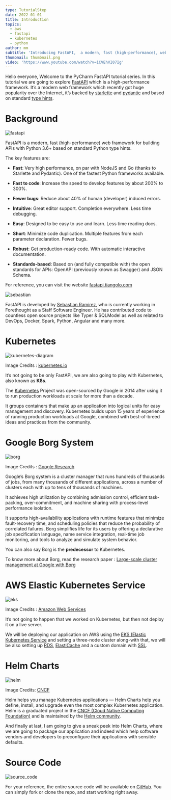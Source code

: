 ```yaml
---
type: TutorialStep
date: 2022-01-01
title: Introduction
topics:
  - aws
  - fastapi
  - kubernetes
  - python
author: mm
subtitle: 'Introducing FastAPI,  a modern, fast (high-performance), web framework.'
thumbnail: thumbnail.png
video: 'https://www.youtube.com/watch?v=iCVEhVI07Ig'
---
```


Hello everyone, Welcome to the PyCharm FastAPI tutorial series.
In this tutorial we are going to explore [FastAPI](https://fastapi.tiangolo.com)
which is a high-performance framework. It’s a modern web framework
which recently got huge popularity over the Internet, it’s backed by
[starlette](https://www.starlette.io/) and [pydantic](https://pydantic-docs.helpmanual.io/) and based on
standard [type hints](https://www.python.org/dev/peps/pep-0484/).

# Background

![fastapi](./fastapi.png)

FastAPI is a modern, fast (high-performance) web framework
for building APIs with Python 3.6+ based on standard Python type hints.

The key features are:

- **Fast**: Very high performance, on par with NodeJS and Go (thanks to Starlette and Pydantic). One of the fastest Python frameworks available.

- **Fast to code**: Increase the speed to develop features by about 200% to 300%.

- **Fewer bugs**: Reduce about 40% of human (developer) induced errors.
- **Intuitive**: Great editor support. Completion everywhere. Less time debugging.
- **Easy**: Designed to be easy to use and learn. Less time reading docs.
- **Short**: Minimize code duplication. Multiple features from each parameter declaration. Fewer bugs.
- **Robust**: Get production-ready code. With automatic interactive documentation.
- **Standards-based**: Based on (and fully compatible with) the open standards for APIs: OpenAPI (previously known as Swagger) and JSON Schema.

For reference, you can visit the website [fastapi.tiangolo.com](https://fastapi.tiangolo.com/)

![sebastian](./sebastian.png)

FastAPI is developed by [Sebastian Ramirez](https://twitter.com/tiangolo), who is
currently working in Forethought as a Staff Software Engineer. He has contributed
code to countless open source projects like Typer & SQLModel as well as  related to
DevOps, Docker, Spark, Python, Angular and many more.

# Kubernetes

![kubernetes-diagram](./container-flow.png)

Image Credits :  [kubernetes.io](https://kubernetes.io/)

It’s not going to be only FastAPI, we are also going to play with Kubernetes, also known as
**K8s**.

The [Kubernetes](https://kubernetes.io/) Project was open-sourced by Google in 2014 after using it to run
production workloads at scale for more than a decade.

It groups containers that make up an application into logical units for
easy management and discovery. Kubernetes builds upon 15 years of experience
of running production workloads at Google, combined with best-of-breed ideas
and practices from the community.

# Google Borg System

![borg](./borg.png)

Image Credits : [Google Research](https://research.google/)

Google’s Borg system is a cluster manager that runs hundreds of thousands of jobs, from many thousands of different applications, across a number of clusters each with up to
tens of thousands of machines.

It achieves high utilization by combining admission control, efficient task-packing, over-commitment, and machine
sharing with process-level performance isolation.

It supports high-availability applications with runtime features that minimize fault-recovery time, and scheduling policies that reduce the probability of correlated failures. Borg simplifies
life for its users by offering a declarative job specification language, name service integration, real-time job monitoring, and tools to analyze and simulate system behavior.

You can also say Borg is the **predecessor** to Kubernetes.

To know more about Borg, read the research paper : [Large-scale cluster management at Google with Borg](https://research.google/pubs/pub43438/)

# AWS Elastic Kubernetes Service

![eks](./eks.png)

Image Credits : [Amazon Web Services](https://aws.amazon.com/)

It’s not going to happen that we worked on Kubernetes, but then not deploy it
on a live server.

We will be deploying our application on AWS using the [EKS (Elastic Kubernetes Service](https://aws.amazon.com/eks/) and
setting a three-node cluster along-with that, we will be also setting up [RDS](https://aws.amazon.com/rds/),
[ElastiCache](https://aws.amazon.com/elasticache/) and a custom domain with [SSL](https://aws.amazon.com/certificate-manager/).

# Helm Charts

![helm](./helm.png)

Image Credits: [CNCF](https://cncf-branding.netlify.app/projects/helm/)

Helm helps you manage Kubernetes applications — Helm Charts help you define, install, and upgrade even the most complex Kubernetes application.
Helm is a graduated project in the [CNCF (Cloud Native Computing Foundation)](https://www.cncf.io/) and is maintained by the [Helm community](https://github.com/helm/community).

And finally at last, I am going to give a sneak peek into Helm Charts, where we are
going to package our application and indeed which help software vendors and
developers to preconfigure their applications with sensible defaults.

# Source Code

![source_code](./source_code.png)

For your reference, the entire source code will be available on [GitHub](https://github.com/mukulmantosh/FastAPI_EKS_Kubernetes). You can simply fork or clone the repo, and start working right away.
